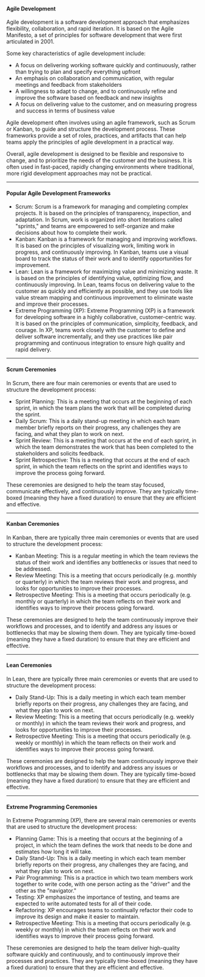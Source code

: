 #### Agile Development

Agile development is a software development approach that emphasizes flexibility, collaboration, and rapid iteration. It is based on the Agile Manifesto, a set of principles for software development that were first articulated in 2001.

Some key characteristics of agile development include:

- A focus on delivering working software quickly and continuously, rather than trying to plan and specify everything upfront
- An emphasis on collaboration and communication, with regular meetings and feedback from stakeholders
- A willingness to adapt to change, and to continuously refine and improve the software based on feedback and new insights
- A focus on delivering value to the customer, and on measuring progress and success in terms of business value

Agile development often involves using an agile framework, such as Scrum or Kanban, to guide and structure the development process. These frameworks provide a set of roles, practices, and artifacts that can help teams apply the principles of agile development in a practical way.

Overall, agile development is designed to be flexible and responsive to change, and to prioritize the needs of the customer and the business. It is often used in fast-paced, rapidly changing environments where traditional, more rigid development approaches may not be practical.

---

#### Popular Agile Development Frameworks

- Scrum: Scrum is a framework for managing and completing complex projects. It is based on the principles of transparency, inspection, and adaptation. In Scrum, work is organized into short iterations called "sprints," and teams are empowered to self-organize and make decisions about how to complete their work.
- Kanban: Kanban is a framework for managing and improving workflows. It is based on the principles of visualizing work, limiting work in progress, and continuously improving. In Kanban, teams use a visual board to track the status of their work and to identify opportunities for improvement.
- Lean: Lean is a framework for maximizing value and minimizing waste. It is based on the principles of identifying value, optimizing flow, and continuously improving. In Lean, teams focus on delivering value to the customer as quickly and efficiently as possible, and they use tools like value stream mapping and continuous improvement to eliminate waste and improve their processes.
- Extreme Programming (XP): Extreme Programming (XP) is a framework for developing software in a highly collaborative, customer-centric way. It is based on the principles of communication, simplicity, feedback, and courage. In XP, teams work closely with the customer to define and deliver software incrementally, and they use practices like pair programming and continuous integration to ensure high quality and rapid delivery.

---

#### Scrum Ceremonies

In Scrum, there are four main ceremonies or events that are used to structure the development process:

- Sprint Planning: This is a meeting that occurs at the beginning of each sprint, in which the team plans the work that will be completed during the sprint.
- Daily Scrum: This is a daily stand-up meeting in which each team member briefly reports on their progress, any challenges they are facing, and what they plan to work on next.
- Sprint Review: This is a meeting that occurs at the end of each sprint, in which the team demonstrates the work that has been completed to the stakeholders and solicits feedback.
- Sprint Retrospective: This is a meeting that occurs at the end of each sprint, in which the team reflects on the sprint and identifies ways to improve the process going forward.

These ceremonies are designed to help the team stay focused, communicate effectively, and continuously improve. They are typically time-boxed (meaning they have a fixed duration) to ensure that they are efficient and effective.

---

#### Kanban Ceremonies

In Kanban, there are typically three main ceremonies or events that are used to structure the development process:

- Kanban Meeting: This is a regular meeting in which the team reviews the status of their work and identifies any bottlenecks or issues that need to be addressed.
- Review Meeting: This is a meeting that occurs periodically (e.g. monthly or quarterly) in which the team reviews their work and progress, and looks for opportunities to improve their processes.
- Retrospective Meeting: This is a meeting that occurs periodically (e.g. monthly or quarterly) in which the team reflects on their work and identifies ways to improve their process going forward.

These ceremonies are designed to help the team continuously improve their workflows and processes, and to identify and address any issues or bottlenecks that may be slowing them down. They are typically time-boxed (meaning they have a fixed duration) to ensure that they are efficient and effective.

---

#### Lean Ceremonies

In Lean, there are typically three main ceremonies or events that are used to structure the development process:

- Daily Stand-Up: This is a daily meeting in which each team member briefly reports on their progress, any challenges they are facing, and what they plan to work on next.
- Review Meeting: This is a meeting that occurs periodically (e.g. weekly or monthly) in which the team reviews their work and progress, and looks for opportunities to improve their processes.
- Retrospective Meeting: This is a meeting that occurs periodically (e.g. weekly or monthly) in which the team reflects on their work and identifies ways to improve their process going forward.

These ceremonies are designed to help the team continuously improve their workflows and processes, and to identify and address any issues or bottlenecks that may be slowing them down. They are typically time-boxed (meaning they have a fixed duration) to ensure that they are efficient and effective.

---

#### Extreme Programming Ceremonies


In Extreme Programming (XP), there are several main ceremonies or events that are used to structure the development process:

- Planning Game: This is a meeting that occurs at the beginning of a project, in which the team defines the work that needs to be done and estimates how long it will take.
- Daily Stand-Up: This is a daily meeting in which each team member briefly reports on their progress, any challenges they are facing, and what they plan to work on next.
- Pair Programming: This is a practice in which two team members work together to write code, with one person acting as the "driver" and the other as the "navigator."
- Testing: XP emphasizes the importance of testing, and teams are expected to write automated tests for all of their code.
- Refactoring: XP encourages teams to continually refactor their code to improve its design and make it easier to maintain.
- Retrospective Meeting: This is a meeting that occurs periodically (e.g. weekly or monthly) in which the team reflects on their work and identifies ways to improve their process going forward.

These ceremonies are designed to help the team deliver high-quality software quickly and continuously, and to continuously improve their processes and practices. They are typically time-boxed (meaning they have a fixed duration) to ensure that they are efficient and effective.

